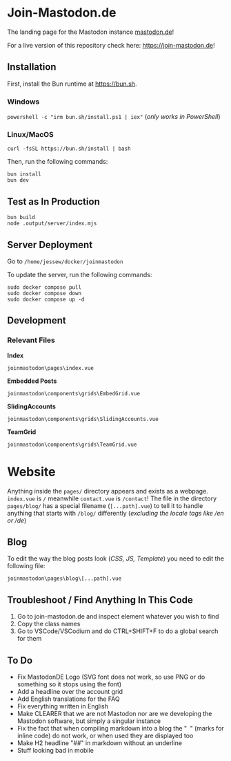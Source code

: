 # Join-Mastodon.de

The landing page for the Mastodon instance [mastodon.de](https://mastodon.de)!

For a live version of this repository check here: https://join-mastodon.de! 

## Installation

First, install the Bun runtime at https://bun.sh.

### Windows
`powershell -c "irm bun.sh/install.ps1 | iex"` (*only works in PowerShell*)

### Linux/MacOS
`curl -fsSL https://bun.sh/install | bash`

Then, run the following commands:

```
bun install
bun dev
```

## Test as In Production

```
bun build
node .output/server/index.mjs
```

## Server Deployment

Go to `/home/jessew/docker/joinmastodon`

To update the server, run the following commands:

```
sudo docker compose pull
sudo docker compose down
sudo docker compose up -d
```


## Development

### Relevant Files

**Index**

`joinmastodon\pages\index.vue`

**Embedded Posts**

`joinmastodon\components\grids\EmbedGrid.vue`

**SlidingAccounts**

`joinmastodon\components\grids\SlidingAccounts.vue`

**TeamGrid**

`joinmastodon\components\grids\TeamGrid.vue`

# Website

Anything inside the `pages/` directory appears and exists as a webpage. `index.vue` is `/` meanwhile `contact.vue` is `/contact`! The file in the directory `pages/blog/` has a special filename (`[...path].vue`) to tell it to handle anything that starts with `/blog/` differently (*excluding the locale tags like /en or /de*)

## Blog

To edit the way the blog posts look (*CSS, JS, Template*) you need to edit the following file:

`joinmastodon\pages\blog\[...path].vue`


## Troubleshoot / Find Anything In This Code

1. Go to join-mastodon.de and inspect element whatever you wish to find
2. Copy the class names
3. Go to VSCode/VSCodium and do CTRL+SHIFT+F to do a global search for them


## To Do

- Fix MastodonDE Logo (SVG font does not work, so use PNG or do something so it stops using the font)
- Add a headline over the account grid
- Add English translations for the FAQ
- Fix everything written in English
- Make CLEARER that we are not Mastodon nor are we developing the Mastodon software, but simply a singular instance
- Fix the fact that when compiling markdown into a blog the "` `" (marks for inline code) do not work, or when used they are displayed too
- Make H2 headline "##" in markdown without an underline 
- Stuff looking bad in mobile